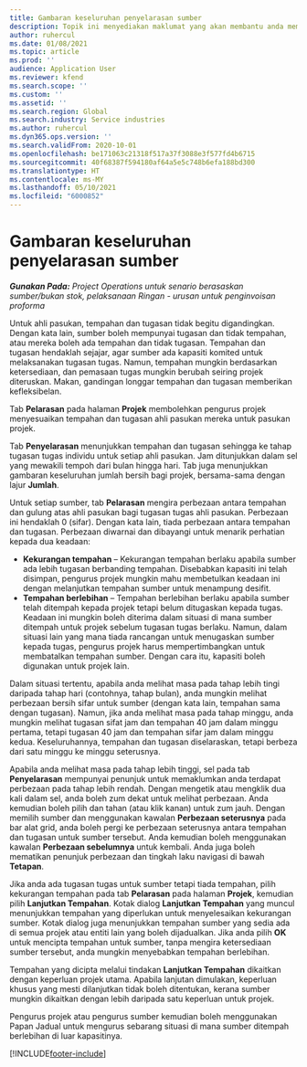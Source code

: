 ```yaml
---
title: Gambaran keseluruhan penyelarasan sumber
description: Topik ini menyediakan maklumat yang akan membantu anda memastikan bahawa tempahan dan tugasan sumber untuk projek disejajarkan.
author: ruhercul
ms.date: 01/08/2021
ms.topic: article
ms.prod: ''
audience: Application User
ms.reviewer: kfend
ms.search.scope: ''
ms.custom: ''
ms.assetid: ''
ms.search.region: Global
ms.search.industry: Service industries
ms.author: ruhercul
ms.dyn365.ops.version: ''
ms.search.validFrom: 2020-10-01
ms.openlocfilehash: be171063c21318f517a37f3088e3f577fd4b6715
ms.sourcegitcommit: 40f68387f594180af64a5e5c748b6efa188bd300
ms.translationtype: HT
ms.contentlocale: ms-MY
ms.lasthandoff: 05/10/2021
ms.locfileid: "6000852"
---
```

# <a name="resource-reconciliation-overview"></a>Gambaran keseluruhan penyelarasan sumber

_**Gunakan Pada:** Project Operations untuk senario berasaskan sumber/bukan stok, pelaksanaan Ringan - urusan untuk penginvoisan proforma_

Untuk ahli pasukan, tempahan dan tugasan tidak begitu digandingkan. Dengan kata lain, sumber boleh mempunyai tugasan dan tidak tempahan, atau mereka boleh ada tempahan dan tidak tugasan. Tempahan dan tugasan hendaklah sejajar, agar sumber ada kapasiti komited untuk melaksanakan tugasan tugas. Namun, tempahan mungkin berdasarkan ketersediaan, dan pemasaan tugas mungkin berubah seiring projek diteruskan. Makan, gandingan longgar tempahan dan tugasan memberikan kefleksibelan.

Tab **Pelarasan** pada halaman **Projek** membolehkan pengurus projek menyesuaikan tempahan dan tugasan ahli pasukan mereka untuk pasukan projek.

Tab **Penyelarasan** menunjukkan tempahan dan tugasan sehingga ke tahap tugasan tugas individu untuk setiap ahli pasukan. Jam ditunjukkan dalam sel yang mewakili tempoh dari bulan hingga hari. Tab juga menunjukkan gambaran keseluruhan jumlah bersih bagi projek, bersama-sama dengan lajur **Jumlah**.

Untuk setiap sumber, tab **Pelarasan** mengira perbezaan antara tempahan dan gulung atas ahli pasukan bagi tugasan tugas ahli pasukan. Perbezaan ini hendaklah 0 (sifar). Dengan kata lain, tiada perbezaan antara tempahan dan tugasan. Perbezaan diwarnai dan dibayangi untuk menarik perhatian kepada dua keadaan:

- **Kekurangan tempahan** – Kekurangan tempahan berlaku apabila sumber ada lebih tugasan berbanding tempahan. Disebabkan kapasiti ini telah disimpan, pengurus projek mungkin mahu membetulkan keadaan ini dengan melanjutkan tempahan sumber untuk menampung desifit.
- **Tempahan berlebihan** – Tempahan berlebihan berlaku apabila sumber telah ditempah kepada projek tetapi belum ditugaskan kepada tugas. Keadaan ini mungkin boleh diterima dalam situasi di mana sumber ditempah untuk projek sebelum tugasan tugas berlaku. Namun, dalam situasi lain yang mana tiada rancangan untuk menugaskan sumber kepada tugas, pengurus projek harus mempertimbangkan untuk membatalkan tempahan sumber. Dengan cara itu, kapasiti boleh digunakan untuk projek lain.

Dalam situasi tertentu, apabila anda melihat masa pada tahap lebih tingi daripada tahap hari (contohnya, tahap bulan), anda mungkin melihat perbezaan bersih sifar untuk sumber (dengan kata lain, tempahan sama dengan tugasan). Namun, jika anda melihat masa pada tahap minggu, anda mungkin melihat tugasan sifat jam dan tempahan 40 jam dalam minggu pertama, tetapi tugasan 40 jam dan tempahan sifar jam dalam minggu kedua. Keseluruhannya, tempahan dan tugasan diselaraskan, tetapi berbeza dari satu minggu ke minggu seterusnya.

Apabila anda melihat masa pada tahap lebih tinggi, sel pada tab **Penyelarasan** mempunyai penunjuk untuk memaklumkan anda terdapat perbezaan pada tahap lebih rendah. Dengan mengetik atau mengklik dua kali dalam sel, anda boleh zum dekat untuk melihat perbezaan. Anda kemudian boleh pilih dan tahan (atau klik kanan) untuk zum jauh. Dengan memilih sumber dan menggunakan kawalan **Perbezaan seterusnya** pada bar alat grid, anda boleh pergi ke perbezaan seterusnya antara tempahan dan tugasan untuk sumber tersebut. Anda kemudian boleh menggunakan kawalan **Perbezaan sebelumnya** untuk kembali. Anda juga boleh mematikan penunjuk perbezaan dan tingkah laku navigasi di bawah **Tetapan**.

Jika anda ada tugasan tugas untuk sumber tetapi tiada tempahan, pilih kekurangan tempahan pada tab **Pelarasan** pada halaman **Projek**, kemudian pilih **Lanjutkan Tempahan**. Kotak dialog **Lanjutkan Tempahan** yang muncul menunjukkan tempahan yang diperlukan untuk menyelesaikan kekurangan sumber. Kotak dialog juga menunjukkan tempahan sumber yang sedia ada di semua projek atau entiti lain yang boleh dijadualkan. Jika anda pilih **OK** untuk mencipta tempahan untuk sumber, tanpa mengira ketersediaan sumber tersebut, anda mungkin menyebabkan tempahan berlebihan.

Tempahan yang dicipta melalui tindakan **Lanjutkan Tempahan** dikaitkan dengan keperluan projek utama. Apabila lanjutan dimulakan, keperluan khusus yang mesti dilanjutkan tidak boleh ditentukan, kerana sumber mungkin dikaitkan dengan lebih daripada satu keperluan untuk projek.

Pengurus projek atau pengurus sumber kemudian boleh menggunakan Papan Jadual untuk mengurus sebarang situasi di mana sumber ditempah berlebihan di luar kapasitinya.


[!INCLUDE[footer-include](../includes/footer-banner.md)]